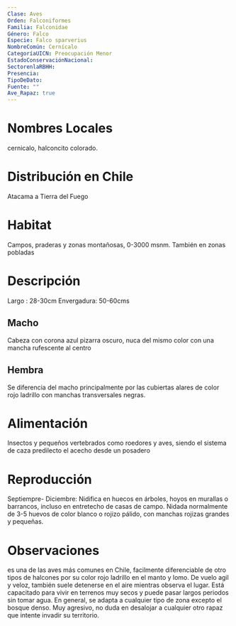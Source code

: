 ```yaml
---
Clase: Aves
Orden: Falconiformes
Familia: Falconidae
Género: Falco
Especie: Falco sparverius
NombreComún: Cernícalo
CategoríaUICN: Preocupación Menor
EstadoConservaciónNacional: 
SectorenlaRBHH: 
Presencia: 
TipoDeDato: 
Fuente: ""
Ave_Rapaz: true
---
```

# Nombres Locales
cernicalo, halconcito colorado.
# Distribución en Chile
Atacama a Tierra del Fuego
# Habitat
Campos, praderas y zonas montañosas, 0-3000 msnm. También en zonas pobladas
# Descripción 
Largo : 28-30cm
Envergadura: 50-60cms
## Macho
Cabeza con corona azul pizarra oscuro, nuca del mismo color con una mancha rufescente al centro
## Hembra
Se diferencia del macho principalmente por las cubiertas alares de color rojo ladrillo con manchas transversales negras.
# Alimentación
Insectos y pequeños vertebrados como roedores y aves, siendo el sistema de caza predilecto el acecho desde un posadero
# Reproducción
Septiempre- Diciembre: Nidifica en huecos en árboles, hoyos en murallas o barrancos, incluso en entretecho de casas de campo. Nidada normalmente de 3-5 huevos de color blanco o rojizo pálido, con manchas rojizas grandes y pequeñas.
# Observaciones
es una de las aves más comunes en Chile, facilmente diferenciable de otro tipos de halcones por su color rojo ladrillo en el manto y lomo.
De vuelo agil y veloz, también suele detenerse en el aire mientras observa el lugar. Está capacitado para vivir en terrenos muy secos y puede pasar largos periodos sin tomar agua.
En general, se adapta a cualquier tipo de zona excepto el bosque denso. Muy agresivo, no duda en desalojar a cualquier otro rapaz que intente invadir su territorio.
